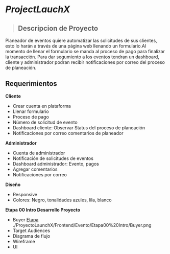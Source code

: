 # *ProjectLauchX*

> ## Descripcion de Proyecto

Planeador de eventos quiere automatizar las solicitudes de sus clientes, esto lo harán a través de una página web llenando un formulario.Al momento de llenar el formulario se manda al proceso de pago para finalizar la transacción. Para dar segumiento a los eventos tendran un dashboard, cliente y administrador podran recibir notificaciones por correo del proceso de planeación. 

 ## **Requerimientos**

  **Cliente**
- Crear cuenta en plataforma
- Llenar formulario
- Proceso de pago
- Número de solicitud de evento
- Dashboard cliente: Observar Status del proceso de planeación
- Notificaciones por correo comentarios de planeador

 **Administrador**
- Cuenta de administrador
- Notificación de solicitudes de eventos
- Dashboard administrador: Evento, pagos
- Agregar comentarios
- Notificaciones por correo

 **Diseño**
- Responsive
- Colores: Negro, tonalidades azules, lila, blanco


 **Etapa 00 Intro Desarrollo Proyecto**
 
 - Buyer
 [Etapa](docs/ProjectLauchX.md) ./ProyectoLaunchX/Frontend/Evento/Etapa00%20Intro/Buyer.png
 - Target Audiences
 - Diagrama de flujo
 - Wireframe
 - UI 










